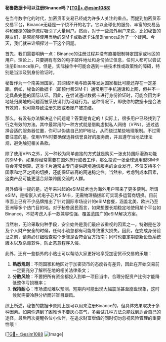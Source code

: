 **秘鲁数据卡可以注册Binance吗？[[TG💪+ @esim1088](https://t.me/s/esim1088)]**

在当今数字化的时代，加密货币交易已经成为许多人关注的重点。而提到加密货币交易平台，Binance无疑是一个绕不开的名字。它以全球化的服务、丰富的交易品种和便捷的操作流程吸引了大量用户。然而，对于一些海外用户来说，比如秘鲁的朋友们，是否能够使用当地的SIM卡或数据卡注册Binance成为了一个疑问。今天，我们就来详细探讨一下这个问题。

首先，我们需要明确一点：Binance的注册过程并没有直接限制特定国家或地区的用户。理论上，只要拥有有效的电子邮件地址和身份验证信息，任何人都可以尝试注册Binance账户。但是，实际操作中可能会遇到一些技术性或政策性的障碍，特别是当涉及到身份验证时。

秘鲁作为一个南美洲国家，其网络环境与欧美等发达国家相比可能还存在一定差距。例如，秘鲁的数据卡（即预付费SIM卡）通常用于手机通话和上网，但并不一定具备完整的国际认证。因此，在尝试通过数据卡进行身份验证时，可能会因为IP地址归属地的问题而被系统误判为可疑行为。这种情况下，即使你的数据卡是合法有效的，也可能导致注册失败或者账户被冻结。

那么，有没有办法解决这个问题呢？答案是肯定的！实际上，很多用户已经找到了行之有效的方法。其中最常用的一种方式就是借助虚拟私人网络（VPN）。通过选择合适的服务器位置，你可以伪装自己的IP地址，从而绕过某些地理限制。不过需要注意的是，使用VPN时要确保选择信誉良好的服务商，并且遵守当地法律法规，避免触犯相关条款。

除了使用VPN之外，另一种较为简单直接的方式就是购买一张支持国际漫游功能的SIM卡。如果你经常需要在国外旅行或者工作，那么投资一张全球通用型SIM卡将会非常划算。这类卡片通常由专门提供跨境通信服务的企业发行，不仅支持多个国家和地区之间的切换，还能保证较高的网速稳定性。当然啦，考虑到成本因素，这类产品可能更适合频繁跨国交流的人群。

另外值得一提的是，近年来兴起的eSIM技术也为海外用户带来了更多便利。所谓eSIM，是指嵌入式电子芯片SIM卡，无需物理插拔即可实现多运营商切换。目前市面上已有不少品牌推出了针对国际市场设计的eSIM套餐，涵盖北美、欧洲乃至亚洲等多个热门目的地。对于秘鲁居民而言，如果想要长期稳定地使用某个平台如Binance，不妨考虑入手一款兼容性强、覆盖范围广的eSIM解决方案。

当然啦，无论采取何种手段，安全始终是我们最应该重视的因素之一。特别是在涉及个人财产安全的时候，任何小疏忽都有可能导致重大损失。因此，在完成身份验证之前，请务必仔细检查每个步骤是否符合官方指南；同时也要定期更新设备系统版本以及杀毒软件，防止恶意程序入侵。

此外，还有一些额外的小贴士可以帮助大家更好地享受加密货币交易的乐趣：

1. **熟悉规则**：不同国家和地区对于加密货币的态度各有差异，因此在开始交易前一定要充分了解所在地的相关法律条文；
2. **分散风险**：不要把所有资金都投入到单一项目当中，合理分配资产比例才能降低整体亏损概率；
3. **保持耐心**：市场波动难以预测，短期内可能出现大幅震荡甚至崩盘现象，这时候就需要冷静分析而非盲目跟风。

综上所述，秘鲁的数据卡原则上是可以用来注册Binance的，但具体效果取决于多种因素。如果你遇到了困难也不要灰心丧气，多尝试几种方法总能找到适合自己的途径。最后再次提醒各位小伙伴，在追求财富增值的同时切勿忽视风险管理的重要性哦！

[[TG💪+ @esim1088](https://t.me/s/esim1088) ![Image](https://i.postimg.cc/4NQfJmqS/Snipaste-2025-05-13-00-14-12.png)]